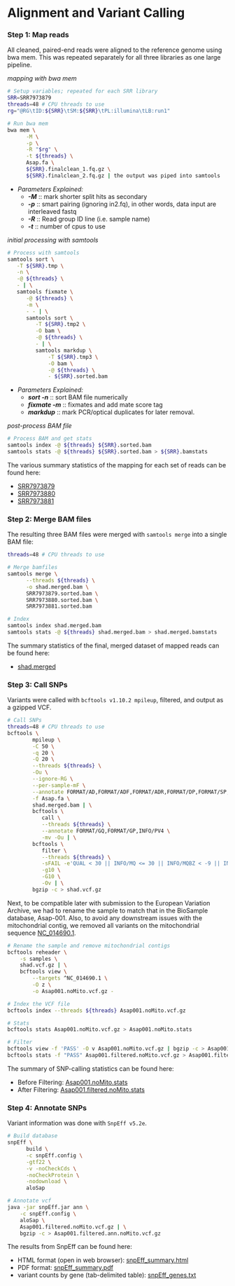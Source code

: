 # **Alignment and Variant Calling**
### Step 1: Map reads
All cleaned, paired-end reads were aligned to the reference genome using bwa mem. This was repeated separately for all three libraries as one large pipeline.

_mapping with bwa mem_
```bash
# Setup variables; repeated for each SRR library
SRR=SRR7973879
threads=48 # CPU threads to use
rg="@RG\tID:${SRR}\tSM:${SRR}\tPL:illumina\tLB:run1"

# Run bwa mem
bwa mem \
      -M \
      -p \
      -R "$rg" \
      -t ${threads} \
      Asap.fa \
      ${SRR}.finalclean_1.fq.gz \
      ${SRR}.finalclean_2.fq.gz | the output was piped into samtools
```

- _Parameters Explained:_
  - ***-M*** :: mark shorter split hits as secondary
  - ***-p*** :: smart pairing (ignoring in2.fq), in other words, data input are interleaved fastq
  - ***-R*** :: Read group ID line (i.e. sample name)
  - ***-t*** :: number of cpus to use

_initial processing with samtools_
```bash
# Process with samtools
samtools sort \
   -T ${SRR}.tmp \
   -n \
   -@ ${threads} \
   - | \
   samtools fixmate \
      -@ ${threads} \
      -m \
      - - | \
      samtools sort \
         -T ${SRR}.tmp2 \
         -O bam \
         -@ ${threads} \
         - | \
         samtools markdup \
             -T ${SRR}.tmp3 \
             -O bam \
             -@ ${threads} \
             - ${SRR}.sorted.bam
```

- _Parameters Explained:_
  - ***sort -n*** :: sort BAM file numerically
  - ***fixmate -m*** :: fixmates and add mate score tag
  - ***markdup*** :: mark PCR/optical duplicates for later removal.

_post-process BAM file_
```bash
# Process BAM and get stats
samtools index -@ ${threads} ${SRR}.sorted.bam
samtools stats -@ ${threads} ${SRR}.sorted.bam > ${SRR}.bamstats
```

The various summary statistics of the mapping for each set of reads can be found here:
- [SRR7973879](./data/SRR7973879.bamstats)
- [SRR7973880](./data/SRR7973880.bamstats)
- [SRR7973881](./data/SRR7973881.bamstats)

### Step 2: Merge BAM files

The resulting three BAM files were merged with `samtools merge` into a single BAM file:

```bash
threads=48 # CPU threads to use

# Merge bamfiles
samtools merge \
      --threads ${threads} \
      -o shad.merged.bam \
      SRR7973879.sorted.bam \
      SRR7973880.sorted.bam \
      SRR7973881.sorted.bam

# Index
samtools index shad.merged.bam
samtools stats -@ ${threads} shad.merged.bam > shad.merged.bamstats
```
The summary statistics of the final, merged dataset of mapped reads can be found here:
- [shad.merged](./data/shad.merged.bamstats)

### Step 3: Call SNPs
Variants were called with `bcftools v1.10.2 mpileup`, filtered, and output as a gzipped VCF.
```bash
# Call SNPs
threads=48 # CPU threads to use
bcftools \
        mpileup \
        -C 50 \
        -q 20 \
        -Q 20 \
        --threads ${threads} \
        -Ou \
        --ignore-RG \
        --per-sample-mF \
        --annotate FORMAT/AD,FORMAT/ADF,FORMAT/ADR,FORMAT/DP,FORMAT/SP,INFO/AD,INFO/ADF,INFO/ADR \
        -f Asap.fa \
        shad.merged.bam | \
        bcftools \
           call \
           --threads ${threads} \
           --annotate FORMAT/GQ,FORMAT/GP,INFO/PV4 \
           -mv -Ou | \
        bcftools \
           filter \
           --threads ${threads} \
           -sFAIL -e'QUAL < 30 || INFO/MQ <= 30 || INFO/MQBZ < -9 || INFO/RPBZ < -5 || INFO/RPBZ > 5 || INFO/BQBZ < -5 || INFO/DP4[3]+INFO/DP4[4] <= 2' \
           -g10 \
           -G10 \
           -Ov | \
        bgzip -c > shad.vcf.gz
```

Next, to be compatible later with submission to the European Variation Archive, we had to rename the sample to match that in the BioSample database, Asap-001.  Also, to avoid any downstream issues with the mitochondrial contig, we removed all variants on the mitochondrial sequence [NC_014690.1](https://www.ncbi.nlm.nih.gov/nuccore/NC_014690.1/).
```bash
# Rename the sample and remove mitochondrial contigs
bcftools reheader \
	-s samples \
	shad.vcf.gz | \
	bcftools view \
		--targets ^NC_014690.1 \
		-O z \
		-o Asap001.noMito.vcf.gz -

# Index the VCF file
bcftools index --threads ${threads} Asap001.noMito.vcf.gz

# Stats
bcftools stats Asap001.noMito.vcf.gz > Asap001.noMito.stats

# Filter
bcftools view -f 'PASS' -O v Asap001.noMito.vcf.gz | bgzip -c > Asap001.filtered.noMito.vcf.gz
bcftools stats -f "PASS" Asap001.filtered.noMito.vcf.gz > Asap001.filtered.noMito.stats
```

The summary of SNP-calling statistics can be found here:
- Before Filtering: [Asap001.noMito.stats](./data/Asap001.noMito.stats)
- After Filtering: [Asap001.filtered.noMito.stats](./data/Asap001.filtered.noMito.stats)

### Step 4: Annotate SNPs
Variant information was done with `SnpEff v5.2e`.

```bash
# Build database
snpEff \
      build \
      -c snpEff.config \
      -gtf22 \
      -v -noCheckCds \
      -noCheckProtein \
      -nodownload \
      aloSap

# Annotate vcf
java -jar snpEff.jar ann \
	-c snpEff.config \
	aloSap \
	Asap001.filtered.noMito.vcf.gz | \
	bgzip -c > Asap001.filtered.ann.noMito.vcf.gz
```
The results from SnpEff can be found here:
- HTML format (open in web browser): [snpEff_summary.html](./data/snpEff_summary.html)
- PDF format: [snpEff_summary.pdf](./data/snpEff_summary.pdf)
- variant counts by gene (tab-delimited table): [snpEff_genes.txt](./data/snpEff_genes.txt)
